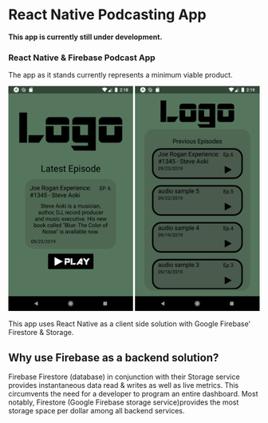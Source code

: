 # React Native Podcasting App
**This app is currently still under development.**

<h3>React Native &amp; Firebase Podcast App</h3>
<p>The app as it stands currently represents a minimum viable product.</p>

<p float="left">
<img src="assets/github preview/Home.png" height="450" width="250" />
<img src="assets/github preview/PreviousEp.png" height="450" width="250" />
</p>

<p>This app uses React Native as a client side solution with Google Firebase' Firestore & Storage. </p>

<h2> Why use Firebase as a backend solution? </h2>
<p>Firebase Firestore (database) in conjunction with their Storage service provides instantaneous data read & writes as well as live metrics. This circumvents the need for a developer to program an entire dashboard. Most notably, Firestore (Google Firebase storage service)provides the most storage space per dollar among all backend services.</p>
